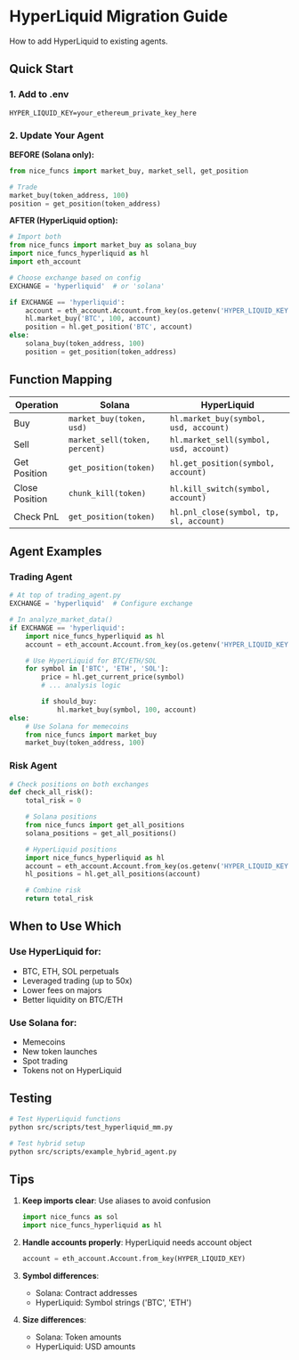# HyperLiquid Migration Guide

How to add HyperLiquid to existing agents.

## Quick Start

### 1. Add to .env
```
HYPER_LIQUID_KEY=your_ethereum_private_key_here
```

### 2. Update Your Agent

**BEFORE (Solana only):**
```python
from nice_funcs import market_buy, market_sell, get_position

# Trade
market_buy(token_address, 100)
position = get_position(token_address)
```

**AFTER (HyperLiquid option):**
```python
# Import both
from nice_funcs import market_buy as solana_buy
import nice_funcs_hyperliquid as hl
import eth_account

# Choose exchange based on config
EXCHANGE = 'hyperliquid'  # or 'solana'

if EXCHANGE == 'hyperliquid':
    account = eth_account.Account.from_key(os.getenv('HYPER_LIQUID_KEY'))
    hl.market_buy('BTC', 100, account)
    position = hl.get_position('BTC', account)
else:
    solana_buy(token_address, 100)
    position = get_position(token_address)
```

## Function Mapping

| Operation | Solana | HyperLiquid |
|-----------|--------|-------------|
| Buy | `market_buy(token, usd)` | `hl.market_buy(symbol, usd, account)` |
| Sell | `market_sell(token, percent)` | `hl.market_sell(symbol, usd, account)` |
| Get Position | `get_position(token)` | `hl.get_position(symbol, account)` |
| Close Position | `chunk_kill(token)` | `hl.kill_switch(symbol, account)` |
| Check PnL | `get_position(token)` | `hl.pnl_close(symbol, tp, sl, account)` |

## Agent Examples

### Trading Agent
```python
# At top of trading_agent.py
EXCHANGE = 'hyperliquid'  # Configure exchange

# In analyze_market_data()
if EXCHANGE == 'hyperliquid':
    import nice_funcs_hyperliquid as hl
    account = eth_account.Account.from_key(os.getenv('HYPER_LIQUID_KEY'))

    # Use HyperLiquid for BTC/ETH/SOL
    for symbol in ['BTC', 'ETH', 'SOL']:
        price = hl.get_current_price(symbol)
        # ... analysis logic

        if should_buy:
            hl.market_buy(symbol, 100, account)
else:
    # Use Solana for memecoins
    from nice_funcs import market_buy
    market_buy(token_address, 100)
```

### Risk Agent
```python
# Check positions on both exchanges
def check_all_risk():
    total_risk = 0

    # Solana positions
    from nice_funcs import get_all_positions
    solana_positions = get_all_positions()

    # HyperLiquid positions
    import nice_funcs_hyperliquid as hl
    account = eth_account.Account.from_key(os.getenv('HYPER_LIQUID_KEY'))
    hl_positions = hl.get_all_positions(account)

    # Combine risk
    return total_risk
```

## When to Use Which

### Use HyperLiquid for:
- BTC, ETH, SOL perpetuals
- Leveraged trading (up to 50x)
- Lower fees on majors
- Better liquidity on BTC/ETH

### Use Solana for:
- Memecoins
- New token launches
- Spot trading
- Tokens not on HyperLiquid

## Testing

```bash
# Test HyperLiquid functions
python src/scripts/test_hyperliquid_mm.py

# Test hybrid setup
python src/scripts/example_hybrid_agent.py
```

## Tips

1. **Keep imports clear**: Use aliases to avoid confusion
   ```python
   import nice_funcs as sol
   import nice_funcs_hyperliquid as hl
   ```

2. **Handle accounts properly**: HyperLiquid needs account object
   ```python
   account = eth_account.Account.from_key(HYPER_LIQUID_KEY)
   ```

3. **Symbol differences**:
   - Solana: Contract addresses
   - HyperLiquid: Symbol strings ('BTC', 'ETH')

4. **Size differences**:
   - Solana: Token amounts
   - HyperLiquid: USD amounts